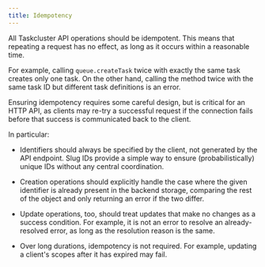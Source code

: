 ```yaml
---
title: Idempotency
---
```


All Taskcluster API operations should be idempotent. This means that repeating
a request has no effect, as long as it occurs within a reasonable time.

For example, calling `queue.createTask` twice with exactly the same task
creates only one task. On the other hand, calling the method twice with the
same task ID but different task definitions is an error.

Ensuring idempotency requires some careful design, but is critical for an HTTP
API, as clients may re-try a successful request if the connection fails before
that success is communicated back to the client.

In particular:

 * Identifiers should always be specified by the client, not generated by
   the API endpoint.  Slug IDs provide a simple way to ensure
   (probabilistically) unique IDs without any central coordination.

 * Creation operations should explicitly handle the case where the given
   identifier is already present in the backend storage, comparing the rest of
   the object and only returning an error if the two differ.

 * Update operations, too, should treat updates that make no changes as a
   success condition. For example, it is not an error to resolve an
   already-resolved error, as long as the resolution reason is the same.

 * Over long durations, idempotency is not required. For example,
   updating a client's scopes after it has expired may fail.
